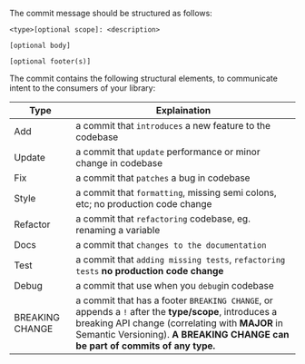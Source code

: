 The commit message should be structured as follows:

```
<type>[optional scope]: <description>

[optional body]

[optional footer(s)]
```

The commit contains the following structural elements, to communicate intent to the consumers of your library:

|Type|Explaination|
|------------- |-------------|
|Add |a commit that `introduces` a new feature to the codebase|
|Update |a commit that `update` performance or minor change in codebase|
|Fix |a commit that `patches` a bug in codebase|
|Style |a commit that `formatting`, missing semi colons, etc; no production code change|
|Refactor |a commit that `refactoring` codebase, eg. renaming a variable|
|Docs |a commit that `changes to the documentation`|
|Test |a commit that `adding missing tests`, `refactoring tests` **no production code change**|
|Debug |a commit that use when you `debug`in codebase|
|BREAKING CHANGE| a commit that has a footer `BREAKING CHANGE`, or appends a `!` after the **type/scope**, introduces a breaking API change (correlating with **MAJOR** in Semantic Versioning). **A BREAKING CHANGE can be part of commits of any type.**|